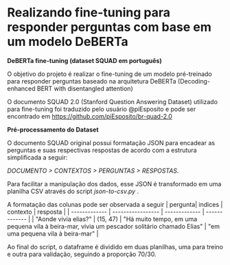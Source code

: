 # Realizando fine-tuning para responder perguntas com base em um modelo DeBERTa
**DeBERTa fine-tuning (dataset SQUAD em português)**

O objetivo do projeto é realizar o fine-tuning de um modelo pré-treinado para responder perguntas baseado na arquitetura DeBERTa (Decoding-enhanced BERT with disentangled attention)

O documento SQUAD 2.0 (Stanford Question Answering Dataset) utilizado para fine-tuning foi traduzido pelo usuário @piEsposito e pode ser encontrado em https://github.com/piEsposito/br-quad-2.0

**Pré-processamento do Dataset**


O documento SQUAD original possui formatação JSON para encadear as perguntas e suas respectivas respostas de acordo com a estrutura simplificada a seguir:

_DOCUMENTO > CONTEXTOS > PERGUNTAS > RESPOSTAS._


Para facilitar a manipulação dos dados, esse JSON é transformado em uma planilha CSV através do script _json-to-csv.py_ .

A formatação das colunas pode ser observada a seguir 
| pergunta| indices | contexto  | resposta | 
| ------------- | ----------------- | ------------- | ------------- |
| "Aonde vivia elias?"  |     (15, 47)      | "Há muito tempo, em uma pequena vila à beira-mar, vivia um pescador solitário chamado Elias"   | "em uma pequena vila à beira-mar"  |


Ao final do script, o dataframe é dividido em duas planilhas, uma para treino e outra para validação, seguindo a proporção 70/30.

